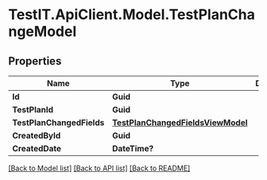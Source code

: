 # TestIT.ApiClient.Model.TestPlanChangeModel

## Properties

Name | Type | Description | Notes
------------ | ------------- | ------------- | -------------
**Id** | **Guid** |  | 
**TestPlanId** | **Guid** |  | 
**TestPlanChangedFields** | [**TestPlanChangedFieldsViewModel**](TestPlanChangedFieldsViewModel.md) |  | 
**CreatedById** | **Guid** |  | 
**CreatedDate** | **DateTime?** |  | [optional] 

[[Back to Model list]](../README.md#documentation-for-models) [[Back to API list]](../README.md#documentation-for-api-endpoints) [[Back to README]](../README.md)

